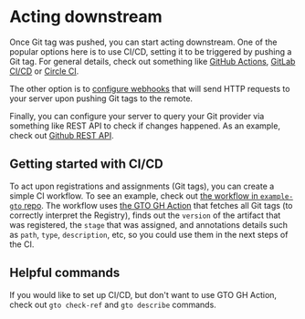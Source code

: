# Acting downstream

Once Git tag was pushed, you can start acting downstream. One of the popular
options here is to use CI/CD, setting it to be triggered by pushing a Git tag.
For general details, check out something like
[GitHub Actions](https://github.com/features/actions),
[GitLab CI/CD](https://docs.gitlab.com/ee/ci/) or
[Circle CI](https://circleci.com).

The other option is to
[configure webhooks](https://docs.github.com/en/rest/webhooks) that will send
HTTP requests to your server upon pushing Git tags to the remote.

Finally, you can configure your server to query your Git provider via something
like REST API to check if changes happened. As an example, check out
[Github REST API](https://docs.github.com/en/rest).

## Getting started with CI/CD

To act upon registrations and assignments (Git tags), you can create a simple CI
workflow. To see an example, check out
[the workflow in `example-gto` repo](https://github.com/iterative/example-gto/blob/main/.github/workflows/gto-act-on-tags.yml).
The workflow uses [the GTO GH Action](https://github.com/iterative/gto-action)
that fetches all Git tags (to correctly interpret the Registry), finds out the
`version` of the artifact that was registered, the `stage` that was assigned,
and annotations details such as `path`, `type`, `description`, etc, so you could
use them in the next steps of the CI.

## Helpful commands

If you would like to set up CI/CD, but don't want to use GTO GH Action, check
out `gto check-ref` and `gto describe` commands.
